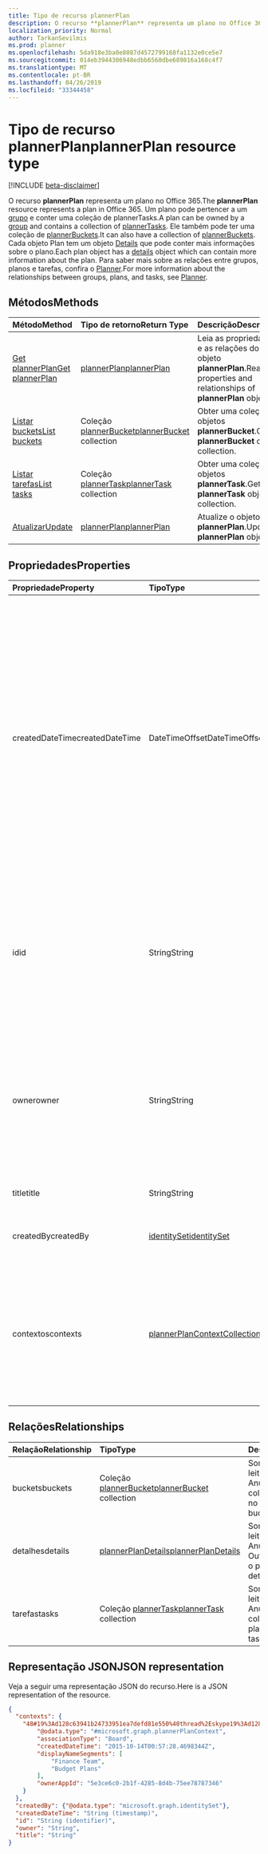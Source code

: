 ```yaml
---
title: Tipo de recurso plannerPlan
description: O recurso **plannerPlan** representa um plano no Office 365. Um plano pode pertencer a um grupo e conter um conjunto de plannerTasks. Ele também pode ter uma coleção de plannerBuckets. Cada objeto Plan tem um objeto Details que pode conter mais informações sobre o plano. Para saber mais sobre as relações entre grupos, planos e tarefas, confira o Planner.
localization_priority: Normal
author: TarkanSevilmis
ms.prod: planner
ms.openlocfilehash: 5da918e3ba0e8087d4572799168fa1132e0ce5e7
ms.sourcegitcommit: 014eb3944306948edbb6560dbe689816a168c4f7
ms.translationtype: MT
ms.contentlocale: pt-BR
ms.lasthandoff: 04/26/2019
ms.locfileid: "33344458"
---
```

# <a name="plannerplan-resource-type"></a><span data-ttu-id="78420-107">Tipo de recurso plannerPlan</span><span class="sxs-lookup"><span data-stu-id="78420-107">plannerPlan resource type</span></span>

[!INCLUDE [beta-disclaimer](../../includes/beta-disclaimer.md)]

<span data-ttu-id="78420-108">O recurso **plannerPlan** representa um plano no Office 365.</span><span class="sxs-lookup"><span data-stu-id="78420-108">The **plannerPlan** resource represents a plan in Office 365.</span></span> <span data-ttu-id="78420-109">Um plano pode pertencer a um [grupo](group.md) e conter uma coleção de plannerTasks.</span><span class="sxs-lookup"><span data-stu-id="78420-109">A plan can be owned by a [group](group.md) and contains a collection of [plannerTasks](plannertask.md).</span></span> <span data-ttu-id="78420-110">Ele também pode ter uma coleção de [plannerBuckets](plannerbucket.md).</span><span class="sxs-lookup"><span data-stu-id="78420-110">It can also have a collection of [plannerBuckets](plannerbucket.md).</span></span> <span data-ttu-id="78420-111">Cada objeto Plan tem um objeto [Details](plannerplandetails.md) que pode conter mais informações sobre o plano.</span><span class="sxs-lookup"><span data-stu-id="78420-111">Each plan object has a [details](plannerplandetails.md) object which can contain more information about the plan.</span></span> <span data-ttu-id="78420-112">Para saber mais sobre as relações entre grupos, planos e tarefas, confira o [Planner](planner-overview.md).</span><span class="sxs-lookup"><span data-stu-id="78420-112">For more information about the relationships between groups, plans, and tasks, see [Planner](planner-overview.md).</span></span>



## <a name="methods"></a><span data-ttu-id="78420-113">Métodos</span><span class="sxs-lookup"><span data-stu-id="78420-113">Methods</span></span>

| <span data-ttu-id="78420-114">Método</span><span class="sxs-lookup"><span data-stu-id="78420-114">Method</span></span>           | <span data-ttu-id="78420-115">Tipo de retorno</span><span class="sxs-lookup"><span data-stu-id="78420-115">Return Type</span></span>    |<span data-ttu-id="78420-116">Descrição</span><span class="sxs-lookup"><span data-stu-id="78420-116">Description</span></span>|
|:---------------|:--------|:----------|
|[<span data-ttu-id="78420-117">Get plannerPlan</span><span class="sxs-lookup"><span data-stu-id="78420-117">Get plannerPlan</span></span>](../api/plannerplan-get.md) | [<span data-ttu-id="78420-118">plannerPlan</span><span class="sxs-lookup"><span data-stu-id="78420-118">plannerPlan</span></span>](plannerplan.md) |<span data-ttu-id="78420-119">Leia as propriedades e as relações do objeto **plannerPlan**.</span><span class="sxs-lookup"><span data-stu-id="78420-119">Read properties and relationships of **plannerPlan** object.</span></span>|
|[<span data-ttu-id="78420-120">Listar buckets</span><span class="sxs-lookup"><span data-stu-id="78420-120">List buckets</span></span>](../api/plannerplan-list-buckets.md) |<span data-ttu-id="78420-121">Coleção [plannerBucket](plannerbucket.md)</span><span class="sxs-lookup"><span data-stu-id="78420-121">[plannerBucket](plannerbucket.md) collection</span></span>| <span data-ttu-id="78420-122">Obter uma coleção de objetos **plannerBucket**.</span><span class="sxs-lookup"><span data-stu-id="78420-122">Get a **plannerBucket** object collection.</span></span>|
|[<span data-ttu-id="78420-123">Listar tarefas</span><span class="sxs-lookup"><span data-stu-id="78420-123">List tasks</span></span>](../api/plannerplan-list-tasks.md) |<span data-ttu-id="78420-124">Coleção [plannerTask](plannertask.md)</span><span class="sxs-lookup"><span data-stu-id="78420-124">[plannerTask](plannertask.md) collection</span></span>| <span data-ttu-id="78420-125">Obter uma coleção de objetos **plannerTask**.</span><span class="sxs-lookup"><span data-stu-id="78420-125">Get a **plannerTask** object collection.</span></span>|
|[<span data-ttu-id="78420-126">Atualizar</span><span class="sxs-lookup"><span data-stu-id="78420-126">Update</span></span>](../api/plannerplan-update.md) | [<span data-ttu-id="78420-127">plannerPlan</span><span class="sxs-lookup"><span data-stu-id="78420-127">plannerPlan</span></span>](plannerplan.md) |<span data-ttu-id="78420-128">Atualize o objeto **plannerPlan**.</span><span class="sxs-lookup"><span data-stu-id="78420-128">Update **plannerPlan** object.</span></span> |

## <a name="properties"></a><span data-ttu-id="78420-129">Propriedades</span><span class="sxs-lookup"><span data-stu-id="78420-129">Properties</span></span>
| <span data-ttu-id="78420-130">Propriedade</span><span class="sxs-lookup"><span data-stu-id="78420-130">Property</span></span>     | <span data-ttu-id="78420-131">Tipo</span><span class="sxs-lookup"><span data-stu-id="78420-131">Type</span></span>   |<span data-ttu-id="78420-132">Descrição</span><span class="sxs-lookup"><span data-stu-id="78420-132">Description</span></span>|
|:---------------|:--------|:----------|
|<span data-ttu-id="78420-133">createdDateTime</span><span class="sxs-lookup"><span data-stu-id="78420-133">createdDateTime</span></span>|<span data-ttu-id="78420-134">DateTimeOffset</span><span class="sxs-lookup"><span data-stu-id="78420-134">DateTimeOffset</span></span>|<span data-ttu-id="78420-135">Somente leitura.</span><span class="sxs-lookup"><span data-stu-id="78420-135">Read-only.</span></span> <span data-ttu-id="78420-136">A data e a hora que o plano foi criado.</span><span class="sxs-lookup"><span data-stu-id="78420-136">Date and time at which the plan is created.</span></span> <span data-ttu-id="78420-137">O tipo Timestamp representa informações de data e hora usando o formato ISO 8601 e está sempre no horário UTC.</span><span class="sxs-lookup"><span data-stu-id="78420-137">The Timestamp type represents date and time information using ISO 8601 format and is always in UTC time.</span></span> <span data-ttu-id="78420-138">Por exemplo, meia-noite em UTC no dia 1º de janeiro de 2014 teria esta aparência: `'2014-01-01T00:00:00Z'`</span><span class="sxs-lookup"><span data-stu-id="78420-138">For example, midnight UTC on Jan 1, 2014 would look like this: `'2014-01-01T00:00:00Z'`</span></span>|
|<span data-ttu-id="78420-139">id</span><span class="sxs-lookup"><span data-stu-id="78420-139">id</span></span>|<span data-ttu-id="78420-140">String</span><span class="sxs-lookup"><span data-stu-id="78420-140">String</span></span>| <span data-ttu-id="78420-141">Somente leitura.</span><span class="sxs-lookup"><span data-stu-id="78420-141">Read-only.</span></span> <span data-ttu-id="78420-142">A ID do plano.</span><span class="sxs-lookup"><span data-stu-id="78420-142">ID of the plan.</span></span> <span data-ttu-id="78420-143">Tem 28 caracteres e diferencia maiúsculas de minúsculas.</span><span class="sxs-lookup"><span data-stu-id="78420-143">It is 28 characters long and case-sensitive.</span></span> <span data-ttu-id="78420-144">[Formatar validação](tasks-identifiers-disclaimer.md) é feito no serviço.</span><span class="sxs-lookup"><span data-stu-id="78420-144">[Format validation](tasks-identifiers-disclaimer.md) is done on the service.</span></span>|
|<span data-ttu-id="78420-145">owner</span><span class="sxs-lookup"><span data-stu-id="78420-145">owner</span></span>|<span data-ttu-id="78420-146">String</span><span class="sxs-lookup"><span data-stu-id="78420-146">String</span></span>|<span data-ttu-id="78420-147">A ID do [Grupo](group.md) que possui o plano.</span><span class="sxs-lookup"><span data-stu-id="78420-147">ID of the [Group](group.md) that owns the plan.</span></span> <span data-ttu-id="78420-148">Deve haver um grupo válido para que esse campo possa ser definido.</span><span class="sxs-lookup"><span data-stu-id="78420-148">A valid group must exist before this field can be set.</span></span> <span data-ttu-id="78420-149">Depois de definida, essa propriedade não pode ser atualizada.</span><span class="sxs-lookup"><span data-stu-id="78420-149">After it is set, this property can’t be updated.</span></span>|
|<span data-ttu-id="78420-150">title</span><span class="sxs-lookup"><span data-stu-id="78420-150">title</span></span>|<span data-ttu-id="78420-151">String</span><span class="sxs-lookup"><span data-stu-id="78420-151">String</span></span>|<span data-ttu-id="78420-152">Obrigatório.</span><span class="sxs-lookup"><span data-stu-id="78420-152">Required.</span></span> <span data-ttu-id="78420-153">Título do plano.</span><span class="sxs-lookup"><span data-stu-id="78420-153">Title of the plan.</span></span>|
|<span data-ttu-id="78420-154">createdBy</span><span class="sxs-lookup"><span data-stu-id="78420-154">createdBy</span></span>|[<span data-ttu-id="78420-155">identitySet</span><span class="sxs-lookup"><span data-stu-id="78420-155">identitySet</span></span>](identityset.md)|<span data-ttu-id="78420-156">Somente leitura.</span><span class="sxs-lookup"><span data-stu-id="78420-156">Read-only.</span></span> <span data-ttu-id="78420-157">O usuário que criou o plano.</span><span class="sxs-lookup"><span data-stu-id="78420-157">The user who created the plan.</span></span>|
|<span data-ttu-id="78420-158">contextos</span><span class="sxs-lookup"><span data-stu-id="78420-158">contexts</span></span>|[<span data-ttu-id="78420-159">plannerPlanContextCollection</span><span class="sxs-lookup"><span data-stu-id="78420-159">plannerPlanContextCollection</span></span>](plannerplancontextcollection.md)| <span data-ttu-id="78420-160">Somente leitura.</span><span class="sxs-lookup"><span data-stu-id="78420-160">Read-only.</span></span> <span data-ttu-id="78420-161">Experiências de usuário adicionais nas quais esse plano é usado, representado como entradas [plannerPlanContext](plannerplancontext.md) .</span><span class="sxs-lookup"><span data-stu-id="78420-161">Additional user experiences in which this plan is used, represented as [plannerPlanContext](plannerplancontext.md) entries.</span></span>|

## <a name="relationships"></a><span data-ttu-id="78420-162">Relações</span><span class="sxs-lookup"><span data-stu-id="78420-162">Relationships</span></span>
| <span data-ttu-id="78420-163">Relação</span><span class="sxs-lookup"><span data-stu-id="78420-163">Relationship</span></span> | <span data-ttu-id="78420-164">Tipo</span><span class="sxs-lookup"><span data-stu-id="78420-164">Type</span></span>   |<span data-ttu-id="78420-165">Descrição</span><span class="sxs-lookup"><span data-stu-id="78420-165">Description</span></span>|
|:---------------|:--------|:----------|
|<span data-ttu-id="78420-166">buckets</span><span class="sxs-lookup"><span data-stu-id="78420-166">buckets</span></span>|<span data-ttu-id="78420-167">Coleção [plannerBucket](plannerbucket.md)</span><span class="sxs-lookup"><span data-stu-id="78420-167">[plannerBucket](plannerbucket.md) collection</span></span>| <span data-ttu-id="78420-168">Somente leitura.</span><span class="sxs-lookup"><span data-stu-id="78420-168">Read-only.</span></span> <span data-ttu-id="78420-169">Anulável.</span><span class="sxs-lookup"><span data-stu-id="78420-169">Nullable.</span></span> <span data-ttu-id="78420-170">A coleção de buckets no plano.</span><span class="sxs-lookup"><span data-stu-id="78420-170">Collection of buckets in the plan.</span></span>|
|<span data-ttu-id="78420-171">detalhes</span><span class="sxs-lookup"><span data-stu-id="78420-171">details</span></span>|[<span data-ttu-id="78420-172">plannerPlanDetails</span><span class="sxs-lookup"><span data-stu-id="78420-172">plannerPlanDetails</span></span>](plannerplandetails.md)| <span data-ttu-id="78420-173">Somente leitura.</span><span class="sxs-lookup"><span data-stu-id="78420-173">Read-only.</span></span> <span data-ttu-id="78420-174">Anulável.</span><span class="sxs-lookup"><span data-stu-id="78420-174">Nullable.</span></span> <span data-ttu-id="78420-175">Outros detalhes sobre o plano.</span><span class="sxs-lookup"><span data-stu-id="78420-175">Additional details about the plan.</span></span>|
|<span data-ttu-id="78420-176">tarefas</span><span class="sxs-lookup"><span data-stu-id="78420-176">tasks</span></span>|<span data-ttu-id="78420-177">Coleção [plannerTask](plannertask.md)</span><span class="sxs-lookup"><span data-stu-id="78420-177">[plannerTask](plannertask.md) collection</span></span>| <span data-ttu-id="78420-178">Somente leitura.</span><span class="sxs-lookup"><span data-stu-id="78420-178">Read-only.</span></span> <span data-ttu-id="78420-179">Anulável.</span><span class="sxs-lookup"><span data-stu-id="78420-179">Nullable.</span></span> <span data-ttu-id="78420-180">A coleção de tarefas no plano.</span><span class="sxs-lookup"><span data-stu-id="78420-180">Collection of tasks in the plan.</span></span>|

## <a name="json-representation"></a><span data-ttu-id="78420-181">Representação JSON</span><span class="sxs-lookup"><span data-stu-id="78420-181">JSON representation</span></span>

<span data-ttu-id="78420-182">Veja a seguir uma representação JSON do recurso.</span><span class="sxs-lookup"><span data-stu-id="78420-182">Here is a JSON representation of the resource.</span></span>

<!-- {
  "blockType": "resource",
  "optionalProperties": [

  ],
  "keyProperty": "id",
  "baseType":"microsoft.graph.entity",  
  "@odata.type": "microsoft.graph.plannerPlan"
}-->

```json
{
  "contexts": {
    "48#19%3Ad128c63941b24733951ea7defd81e550%40thread%2Eskype19%3Ad128c63941b24733951ea7defd81e550%40thread%2Eskype": {
        "@odata.type": "#microsoft.graph.plannerPlanContext",
        "associationType": "Board",
        "createdDateTime": "2015-10-14T00:57:28.4698344Z",
        "displayNameSegments": [
            "Finance Team",
            "Budget Plans"
        ],
        "ownerAppId": "5e3ce6c0-2b1f-4285-8d4b-75ee78787346"
    }
  },
  "createdBy": {"@odata.type": "microsoft.graph.identitySet"},
  "createdDateTime": "String (timestamp)",
  "id": "String (identifier)",
  "owner": "String",
  "title": "String"
}

```

<!-- uuid: 8fcb5dbc-d5aa-4681-8e31-b001d5168d79
2015-10-25 14:57:30 UTC -->
<!--
{
  "type": "#page.annotation",
  "description": "plannerPlan resource",
  "keywords": "",
  "section": "documentation",
  "tocPath": "",
  "suppressions": []
}
-->
